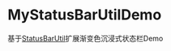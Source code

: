 # MyStatusBarUtilDemo
	
基于[StatusBarUtil](https://github.com/laobie/StatusBarUtil)扩展渐变色沉浸式状态栏Demo 
    


